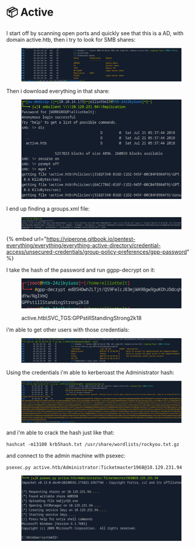 # 📦 Active

I start off by scanning open ports and quickly see that this is a AD, with domain active.htb, then i try to look for SMB shares:

<figure><img src="../../../.gitbook/assets/image (12) (1) (1).png" alt=""><figcaption></figcaption></figure>

Then i download everything in that share:

<figure><img src="../../../.gitbook/assets/image (1) (1) (1) (1) (1) (1) (1) (1) (1) (1) (1) (1) (1) (1) (1).png" alt=""><figcaption></figcaption></figure>

I end up finding a groups.xml file:

<figure><img src="../../../.gitbook/assets/image (2) (1) (1) (1) (1) (1) (1) (1) (1) (1) (1) (1) (1) (1).png" alt=""><figcaption></figcaption></figure>

{% embed url="https://viperone.gitbook.io/pentest-everything/everything/everything-active-directory/credential-access/unsecured-credentials/group-policy-preferences/gpp-password" %}

I take the hash of the password and run ggpp-decrypt on it:

<figure><img src="../../../.gitbook/assets/image (3) (1) (1) (1) (1) (1) (1) (1) (1) (1) (1).png" alt=""><figcaption><p>active.htb\SVC_TGS:GPPstillStandingStrong2k18</p></figcaption></figure>

i'm able to get other users with those credentials:

<figure><img src="../../../.gitbook/assets/image (4) (1) (1) (1) (1) (1) (1) (1) (1) (1).png" alt=""><figcaption></figcaption></figure>

Using the credentials i'm able to kerberoast the Administrator hash:

<figure><img src="../../../.gitbook/assets/image (5) (1) (1) (1) (1) (1) (1) (1).png" alt=""><figcaption></figcaption></figure>

and i'm able to crack the hash just like that:

```
hashcat -m13100 krb5hash.txt /usr/share/wordlists/rockyou.txt.gz
```

and connect to the admin machine with psexec:

```
psexec.py active.htb/Administrator:Ticketmaster1968@10.129.231.94
```

<figure><img src="../../../.gitbook/assets/image (6) (1) (1) (1) (1) (1) (1) (1).png" alt=""><figcaption></figcaption></figure>
